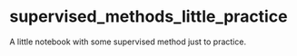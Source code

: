 # supervised_methods_little_practice
 A little notebook with some supervised method just to practice.
